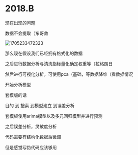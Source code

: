 # 2018.B

现在出现的问题

数据不会提取（东哥救

![1705233472323](C:\Users\24553\AppData\Roaming\Typora\typora-user-images\1705233472323.png)

那么现在假设我们已经拥有格式化的数据

之后进行数据分析与清洗指标量化确定权重等（拉格朗日

然后进行可视化分析，可使用pca（基础，等数据降维（看数据情况



开始分析模型

套模版的话

目的 到 搜索 到模型建立 到误差分析

套模板使用arima模型以及多元回归模型并进行预测

之后误差分析，灵敏度分析

代码需要有结构化数据后微调

但是感觉写伪代码应该够用


